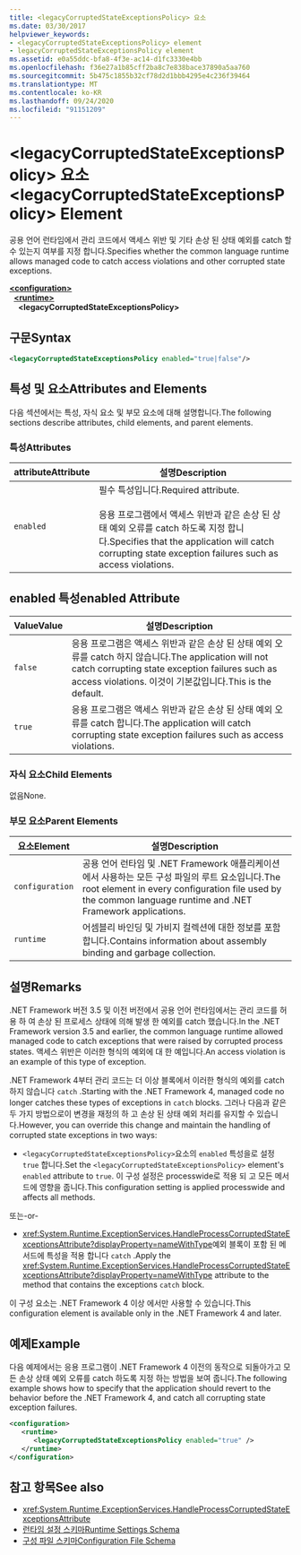 ```yaml
---
title: <legacyCorruptedStateExceptionsPolicy> 요소
ms.date: 03/30/2017
helpviewer_keywords:
- <legacyCorruptedStateExceptionsPolicy> element
- legacyCorruptedStateExceptionsPolicy element
ms.assetid: e0a55ddc-bfa8-4f3e-ac14-d1fc3330e4bb
ms.openlocfilehash: f36e27a1b85cff2ba8c7e838bace37890a5aa760
ms.sourcegitcommit: 5b475c1855b32cf78d2d1bbb4295e4c236f39464
ms.translationtype: MT
ms.contentlocale: ko-KR
ms.lasthandoff: 09/24/2020
ms.locfileid: "91151209"
---
```

# <a name="legacycorruptedstateexceptionspolicy-element"></a><span data-ttu-id="c8440-102">\<legacyCorruptedStateExceptionsPolicy> 요소</span><span class="sxs-lookup"><span data-stu-id="c8440-102">\<legacyCorruptedStateExceptionsPolicy> Element</span></span>

<span data-ttu-id="c8440-103">공용 언어 런타임에서 관리 코드에서 액세스 위반 및 기타 손상 된 상태 예외를 catch 할 수 있는지 여부를 지정 합니다.</span><span class="sxs-lookup"><span data-stu-id="c8440-103">Specifies whether the common language runtime allows managed code to catch access violations and other corrupted state exceptions.</span></span>  
  
[**\<configuration>**](../configuration-element.md)\
&nbsp;&nbsp;[**\<runtime>**](runtime-element.md)\
&nbsp;&nbsp;&nbsp;&nbsp;**\<legacyCorruptedStateExceptionsPolicy>**  
  
## <a name="syntax"></a><span data-ttu-id="c8440-104">구문</span><span class="sxs-lookup"><span data-stu-id="c8440-104">Syntax</span></span>  
  
```xml  
<legacyCorruptedStateExceptionsPolicy enabled="true|false"/>  
```  
  
## <a name="attributes-and-elements"></a><span data-ttu-id="c8440-105">특성 및 요소</span><span class="sxs-lookup"><span data-stu-id="c8440-105">Attributes and Elements</span></span>  

 <span data-ttu-id="c8440-106">다음 섹션에서는 특성, 자식 요소 및 부모 요소에 대해 설명합니다.</span><span class="sxs-lookup"><span data-stu-id="c8440-106">The following sections describe attributes, child elements, and parent elements.</span></span>  
  
### <a name="attributes"></a><span data-ttu-id="c8440-107">특성</span><span class="sxs-lookup"><span data-stu-id="c8440-107">Attributes</span></span>  
  
|<span data-ttu-id="c8440-108">attribute</span><span class="sxs-lookup"><span data-stu-id="c8440-108">Attribute</span></span>|<span data-ttu-id="c8440-109">설명</span><span class="sxs-lookup"><span data-stu-id="c8440-109">Description</span></span>|  
|---------------|-----------------|  
|`enabled`|<span data-ttu-id="c8440-110">필수 특성입니다.</span><span class="sxs-lookup"><span data-stu-id="c8440-110">Required attribute.</span></span><br /><br /> <span data-ttu-id="c8440-111">응용 프로그램에서 액세스 위반과 같은 손상 된 상태 예외 오류를 catch 하도록 지정 합니다.</span><span class="sxs-lookup"><span data-stu-id="c8440-111">Specifies that the application will catch corrupting state exception failures such as access violations.</span></span>|  
  
## <a name="enabled-attribute"></a><span data-ttu-id="c8440-112">enabled 특성</span><span class="sxs-lookup"><span data-stu-id="c8440-112">enabled Attribute</span></span>  
  
|<span data-ttu-id="c8440-113">Value</span><span class="sxs-lookup"><span data-stu-id="c8440-113">Value</span></span>|<span data-ttu-id="c8440-114">설명</span><span class="sxs-lookup"><span data-stu-id="c8440-114">Description</span></span>|  
|-----------|-----------------|  
|`false`|<span data-ttu-id="c8440-115">응용 프로그램은 액세스 위반과 같은 손상 된 상태 예외 오류를 catch 하지 않습니다.</span><span class="sxs-lookup"><span data-stu-id="c8440-115">The application will not catch corrupting state exception failures such as access violations.</span></span> <span data-ttu-id="c8440-116">이것이 기본값입니다.</span><span class="sxs-lookup"><span data-stu-id="c8440-116">This is the default.</span></span>|  
|`true`|<span data-ttu-id="c8440-117">응용 프로그램은 액세스 위반과 같은 손상 된 상태 예외 오류를 catch 합니다.</span><span class="sxs-lookup"><span data-stu-id="c8440-117">The application will catch corrupting state exception failures such as access violations.</span></span>|  
  
### <a name="child-elements"></a><span data-ttu-id="c8440-118">자식 요소</span><span class="sxs-lookup"><span data-stu-id="c8440-118">Child Elements</span></span>  

 <span data-ttu-id="c8440-119">없음</span><span class="sxs-lookup"><span data-stu-id="c8440-119">None.</span></span>  
  
### <a name="parent-elements"></a><span data-ttu-id="c8440-120">부모 요소</span><span class="sxs-lookup"><span data-stu-id="c8440-120">Parent Elements</span></span>  
  
|<span data-ttu-id="c8440-121">요소</span><span class="sxs-lookup"><span data-stu-id="c8440-121">Element</span></span>|<span data-ttu-id="c8440-122">설명</span><span class="sxs-lookup"><span data-stu-id="c8440-122">Description</span></span>|  
|-------------|-----------------|  
|`configuration`|<span data-ttu-id="c8440-123">공용 언어 런타임 및 .NET Framework 애플리케이션에서 사용하는 모든 구성 파일의 루트 요소입니다.</span><span class="sxs-lookup"><span data-stu-id="c8440-123">The root element in every configuration file used by the common language runtime and .NET Framework applications.</span></span>|  
|`runtime`|<span data-ttu-id="c8440-124">어셈블리 바인딩 및 가비지 컬렉션에 대한 정보를 포함합니다.</span><span class="sxs-lookup"><span data-stu-id="c8440-124">Contains information about assembly binding and garbage collection.</span></span>|  
  
## <a name="remarks"></a><span data-ttu-id="c8440-125">설명</span><span class="sxs-lookup"><span data-stu-id="c8440-125">Remarks</span></span>  

 <span data-ttu-id="c8440-126">.NET Framework 버전 3.5 및 이전 버전에서 공용 언어 런타임에서는 관리 코드를 허용 하 여 손상 된 프로세스 상태에 의해 발생 한 예외를 catch 했습니다.</span><span class="sxs-lookup"><span data-stu-id="c8440-126">In the .NET Framework version 3.5 and earlier, the common language runtime allowed managed code to catch exceptions that were raised by corrupted process states.</span></span> <span data-ttu-id="c8440-127">액세스 위반은 이러한 형식의 예외에 대 한 예입니다.</span><span class="sxs-lookup"><span data-stu-id="c8440-127">An access violation is an example of this type of exception.</span></span>  
  
 <span data-ttu-id="c8440-128">.NET Framework 4부터 관리 코드는 더 이상 블록에서 이러한 형식의 예외를 catch 하지 않습니다 `catch` .</span><span class="sxs-lookup"><span data-stu-id="c8440-128">Starting with the .NET Framework 4, managed code no longer catches these types of exceptions in `catch` blocks.</span></span> <span data-ttu-id="c8440-129">그러나 다음과 같은 두 가지 방법으로이 변경을 재정의 하 고 손상 된 상태 예외 처리를 유지할 수 있습니다.</span><span class="sxs-lookup"><span data-stu-id="c8440-129">However, you can override this change and maintain the handling of corrupted state exceptions in two ways:</span></span>  
  
- <span data-ttu-id="c8440-130">`<legacyCorruptedStateExceptionsPolicy>`요소의 `enabled` 특성을로 설정 `true` 합니다.</span><span class="sxs-lookup"><span data-stu-id="c8440-130">Set the `<legacyCorruptedStateExceptionsPolicy>` element's `enabled` attribute to `true`.</span></span> <span data-ttu-id="c8440-131">이 구성 설정은 processwide로 적용 되 고 모든 메서드에 영향을 줍니다.</span><span class="sxs-lookup"><span data-stu-id="c8440-131">This configuration setting is applied processwide and affects all methods.</span></span>  
  
 <span data-ttu-id="c8440-132">또는</span><span class="sxs-lookup"><span data-stu-id="c8440-132">-or-</span></span>  
  
- <span data-ttu-id="c8440-133"><xref:System.Runtime.ExceptionServices.HandleProcessCorruptedStateExceptionsAttribute?displayProperty=nameWithType>예외 블록이 포함 된 메서드에 특성을 적용 합니다 `catch` .</span><span class="sxs-lookup"><span data-stu-id="c8440-133">Apply the <xref:System.Runtime.ExceptionServices.HandleProcessCorruptedStateExceptionsAttribute?displayProperty=nameWithType> attribute to the method that contains the exceptions `catch` block.</span></span>  
  
 <span data-ttu-id="c8440-134">이 구성 요소는 .NET Framework 4 이상 에서만 사용할 수 있습니다.</span><span class="sxs-lookup"><span data-stu-id="c8440-134">This configuration element is available only in the .NET Framework 4 and later.</span></span>  
  
## <a name="example"></a><span data-ttu-id="c8440-135">예제</span><span class="sxs-lookup"><span data-stu-id="c8440-135">Example</span></span>  

 <span data-ttu-id="c8440-136">다음 예제에서는 응용 프로그램이 .NET Framework 4 이전의 동작으로 되돌아가고 모든 손상 상태 예외 오류를 catch 하도록 지정 하는 방법을 보여 줍니다.</span><span class="sxs-lookup"><span data-stu-id="c8440-136">The following example shows how to specify that the application should revert to the behavior before the .NET Framework 4, and catch all corrupting state exception failures.</span></span>  
  
```xml  
<configuration>  
   <runtime>  
      <legacyCorruptedStateExceptionsPolicy enabled="true" />  
   </runtime>  
</configuration>  
```  
  
## <a name="see-also"></a><span data-ttu-id="c8440-137">참고 항목</span><span class="sxs-lookup"><span data-stu-id="c8440-137">See also</span></span>

- <xref:System.Runtime.ExceptionServices.HandleProcessCorruptedStateExceptionsAttribute>
- [<span data-ttu-id="c8440-138">런타임 설정 스키마</span><span class="sxs-lookup"><span data-stu-id="c8440-138">Runtime Settings Schema</span></span>](index.md)
- [<span data-ttu-id="c8440-139">구성 파일 스키마</span><span class="sxs-lookup"><span data-stu-id="c8440-139">Configuration File Schema</span></span>](../index.md)
